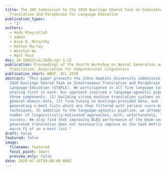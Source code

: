 ```yaml
---
title: The JHU Submission to the 2020 Duolingo Shared Task on Simulatneous
  Translation and Paraphrase for Language Education
publication_types:
  - "1"
authors:
  - Huda Khayrallah
  - admin
  - Arya D. McCarthy
  - Kenton Murray
  - Winston Wu
  - Matt Post
doi: 10.18653/v1/2020.ngt-1.22
publication: Proceedings of the Fourth Workshop on Neural Generation and
  Translation, Association for Computational Linguistics
publication_short: WNGT, ACL 2020
abstract: "This paper presents the Johns Hopkins University submission to the
  2020 Duolingo Shared Task on Simultaneous Translation and Paraphrase for
  Language Education (STAPLE). We participated in all five language tasks,
  placing first in each. Our approach involved a language-agnostic pipeline of
  three components: (1) building strong machine translation systems on
  general-domain data, (2) fine-tuning on Duolingo-provided data, and (3)
  generating n-best lists which are then filtered with various score-based
  techniques. In addition to the language-agnostic pipeline, we attempted a
  number of linguistically-motivated approaches, with, unfortunately, little
  success. We also find that improving BLEU performance of the beam-search
  generated translation does not necessarily improve on the task metric—weighted
  macro F1 of an n-best list."
draft: false
featured: false
image:
  filename: featured
  focal_point: Smart
  preview_only: false
date: 2020-07-15T19:08:00.000Z
---
```

